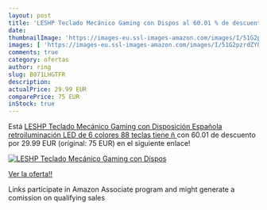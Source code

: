 ```yaml
---
layout: post
title: 'LESHP Teclado Mecánico Gaming con Dispos al 60.01 % de descuento'
date: 
thumbnailImage: 'https://images-eu.ssl-images-amazon.com/images/I/51G2pzrdZYL._SL200_.jpg'
images: [ 'https://images-eu.ssl-images-amazon.com/images/I/51G2pzrdZYL._SL200_.jpg' ]
comments: true
category: ofertas
author: ring
slug: B071LHGTFR
description:
actualPrice: 29.99 EUR
comparePrice: 75 EUR
inStock: true
---
```


Está [LESHP Teclado Mecánico Gaming con Disposición Española  retroiluminación LED de 6 colores  88 teclas  tiene ñ ](https://www.amazon.es/dp/B071LHGTFR/?tag=tolees-21) con 60.01 de descuento por 29.99 EUR (original: 75 EUR) en el siguiente enlace!

[![LESHP Teclado Mecánico Gaming con Dispos](https://images-eu.ssl-images-amazon.com/images/I/51G2pzrdZYL._SL200_.jpg)](https://www.amazon.es/dp/B071LHGTFR/?tag=tolees-21)

[Ver la oferta!!](https://www.amazon.es/dp/B071LHGTFR/?tag=tolees-21)

Links participate in Amazon Associate program and might generate a comission on qualifying sales


